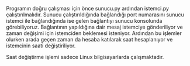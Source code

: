 Programın doğru çalışması için önce sunucu.py ardından istemci.py çalıştırılmalıdır.
Sunucu çalıştırıldığında bağlandığı port numarasını sunucu istemci ile bağlandığında ise gelen bağlantıyı sunucu konsolunda görebiliyoruz. 
Bağlantının yapıldığına dair mesaj istemciye gönderiliyor ve zaman değişimi için istemciden beklemesi isteniyor.
Ardından bu işlemler olurken arada geçen zaman da hesaba katılarak saat hesaplanıyor ve istemcinin saati değiştiriliyor.

Saat değiştirme işlemi sadece Linux bilgisayarlarda çalışmaktadır.

